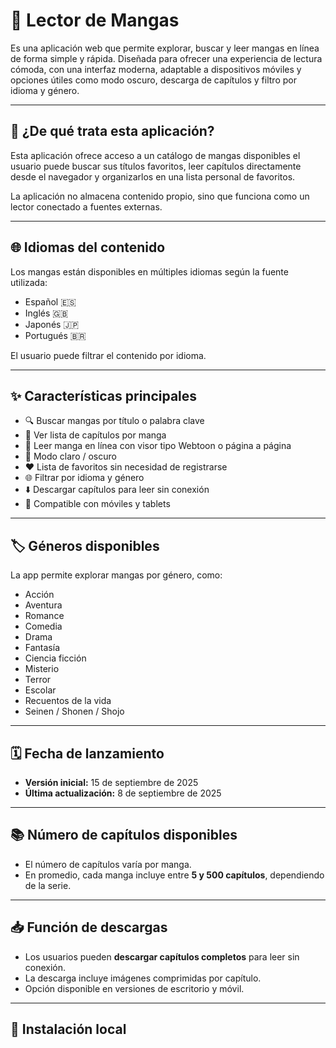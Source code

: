 # 📖 Lector de Mangas

Es una aplicación web que permite explorar, buscar y leer mangas en línea de forma simple y rápida. 
Diseñada para ofrecer una experiencia de lectura cómoda, con una interfaz moderna, adaptable a dispositivos móviles y opciones útiles como modo oscuro, 
descarga de capítulos y filtro por idioma y género.

---

## 🧾 ¿De qué trata esta aplicación?

Esta aplicación ofrece acceso a un catálogo de mangas disponibles el usuario puede buscar sus títulos favoritos, leer capítulos directamente desde el navegador y organizarlos en una lista personal de favoritos.

La aplicación no almacena contenido propio, sino que funciona como un lector conectado a fuentes externas.

---

## 🌐 Idiomas del contenido

Los mangas están disponibles en múltiples idiomas según la fuente utilizada:

- Español 🇪🇸
- Inglés 🇬🇧
- Japonés 🇯🇵
- Portugués 🇧🇷

El usuario puede filtrar el contenido por idioma.

---

## ✨ Características principales

- 🔍 Buscar mangas por título o palabra clave
- 📑 Ver lista de capítulos por manga
- 📖 Leer manga en línea con visor tipo Webtoon o página a página
- 🌙 Modo claro / oscuro
- ❤️ Lista de favoritos sin necesidad de registrarse
- 🌐 Filtrar por idioma y género
- ⬇️ Descargar capítulos para leer sin conexión 
- 📱 Compatible con móviles y tablets

---

## 🏷️ Géneros disponibles

La app permite explorar mangas por género, como:

- Acción
- Aventura
- Romance
- Comedia
- Drama
- Fantasía
- Ciencia ficción
- Misterio
- Terror
- Escolar
- Recuentos de la vida
- Seinen / Shonen / Shojo



---

## 🗓️ Fecha de lanzamiento

- **Versión inicial:** 15 de septiembre de 2025
- **Última actualización:** 8 de septiembre de 2025



---

## 📚 Número de capítulos disponibles

- El número de capítulos varía por manga.
- En promedio, cada manga incluye entre **5 y 500 capítulos**, dependiendo de la serie.

---

## 📥 Función de descargas

- Los usuarios pueden **descargar capítulos completos** para leer sin conexión.
- La descarga incluye imágenes comprimidas por capítulo.
- Opción disponible en versiones de escritorio y móvil.

---

## 🚀 Instalación local
